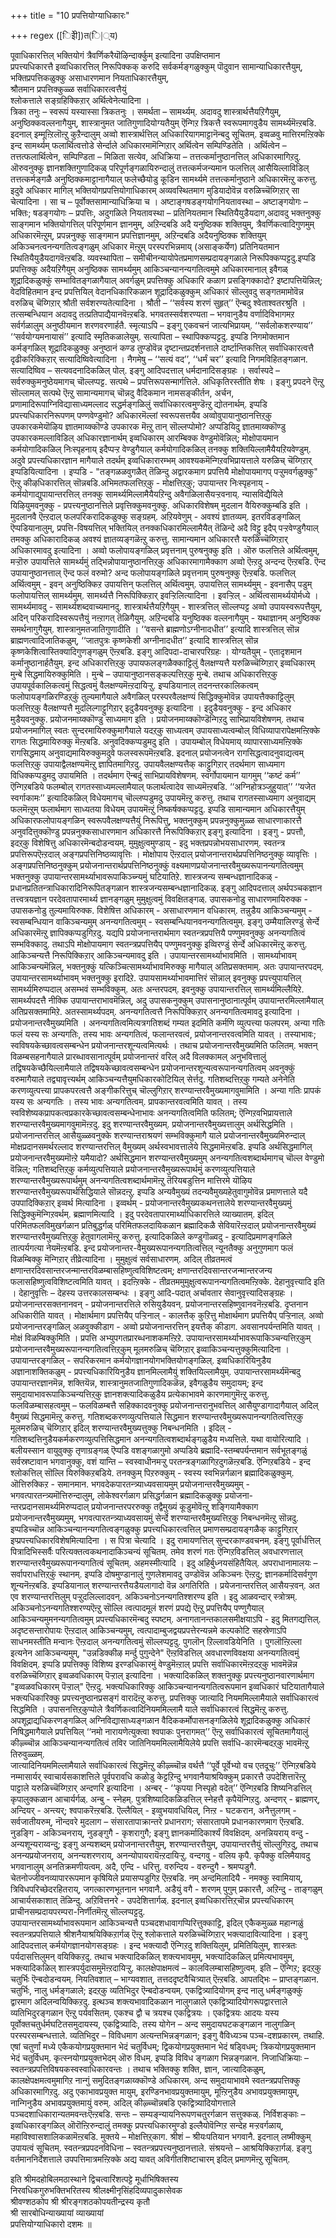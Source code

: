 +++
title = "10 प्रपत्तियोग्याधिकारः"

+++
regex ([िइेी])त(ि|्य)

पूवाधिकारत्तिल् भक्तियोगं त्रैवर्णिकरैयॊऴिन्दार्क्कुम् इत्यादिना उपक्षिप्तमान  
प्रपत्त्यधिकारत्तै इव्वधिकारत्तिल् निरूपिक्कक् करुदि सर्वकर्मङ्गळुक्कुम् पॊदुवान सामान्याधिकारत्तैयुम्,  
भक्तिप्रपत्तिकळुक्कु असाधारणमान नियताधिकारत्तैयुम्,  
श्रौतमान प्रपत्तिक्कुळ्ळ सर्वाधिकारत्वत्तैयुं  
श्लोकत्ताले सङ्ग्रहिक्किऱार् अर्थित्वेनेत्यादिना ।  
त्रिका तनुः – स्वरूपं यस्यास्सा त्रिकतनुः । समर्थता – सामर्थ्यम्. अदावदु शास्त्रार्थत्तैयऱिगैयुम्, अनुष्ठिक्कवल्लनागैयुम्, शास्त्रानुमत जातिगुणादियोग्यतैयुम् ऎन्गिऱ त्रिकत्तै स्वरूपमागवुडैय सामर्थ्यमॆऩ्ऱबडि. इदनाल् इम्मूऩ्ऱिलॊऩ्ऱु कुऱैन्दालुम् अव्वो शास्त्रार्थत्तिल् अधिकारियागमाट्टानॆन्बदु सूचितम्. इव्वळवु मात्तिरमऩ्ऱिक्के इन्द सामर्थ्यम् फलार्थित्वत्तोडे सेर्न्दाले अधिकारमामॆन्गिऱार् अर्थित्वेन सम्पिण्डितेति । अर्थित्वेन – तत्तत्फलार्थित्वेन, सम्पिण्डिता – मिळिता सत्येव, अधिक्रिया – तत्तत्कर्मानुष्ठानत्तिल् अधिकारमागिऱदु. ऒरुवनुक्कु ज्ञानशक्तिगुणादिकळ् परिपूर्णङ्गळायिरुन्दालुं तत्तत्कर्मजन्यमान फलत्तिल् आसैयिल्लाविडिल् तत्तत्कर्मङ्गळै अनुष्ठिक्कमाट्टानागैयाल् फलेच्छैयोडु कूडिन सामर्थ्यमे तत्तत्कर्मानुष्ठाने अधिकारमॆऩ्ऱु करुत्तु. इदुवे अधिकार मागिल् भक्तियोगप्रपत्तियोगाधिकारम् अव्यवस्थितमाग मुडियादोवॆन्न वरुळिच्चॆय्गिऱार् सा चेत्यादिना । सा च – पूर्वोक्तसामान्याधिक्रिया च । अष्टाङ्गषडङ्गयोगनियतावस्था – अष्टाङ्गयोगः – भक्तिः; षडङ्गयोगः – प्रपत्तिः, अदुगळिले नियतावस्था – प्रतिनियतमान स्थितियैयुडैयदाग,अदावदु भक्तनुक्कु साङ्गमान भक्तियोगत्तिल् परिपूर्णमान ज्ञानमुम्, अऱिन्दबडि अदै यनुष्ठिक्क शक्तियुम्, त्रैवर्णिकत्वादिगुणमुम् अधिकारमॆऩ्ऱुम्, प्रपन्ननुक्कु साङ्गमान प्रपत्तिज्ञानमुम्, अऱिन्दबडि अदैयनुष्ठिक्क शक्तियुम् अकिञ्चनत्वनन्यगतित्वङ्गळुम् अधिकार मॆऩ्ऱुम् परस्परभिन्नमाय् (असाङ्कर्येण) प्रतिनियतमान स्थितियैयुडैयदागवॆऩ्ऱबडि. व्यवस्थापिता – समीचीनन्यायोपेतप्रमाणसम्प्रदायङ्गळाले निरूपिक्कप्पट्टदु.इप्पडि प्रपत्तिक्कु अदैयऱिगैयुम् अनुष्ठिक्क सामर्थ्यमुम् आकिञ्चन्यानन्यगतित्वमुमे अधिकारमानाल् इवैगळ् शूद्रादिकळुक्कुं सम्भावितङ्गळागैयाल् अवर्गळुम् प्रपत्तिक्कु अधिकारि कळाग प्रसङ्गिक्कादो? इष्टापत्तियॆन्निल्; वेदविहितमान इन्द प्रपत्तियिल् वेदानधिकारिकळान शूद्रादिकळुक्कुम् अधिकारं सॊल्लुवदु सङ्गतमामोवॆन्न वरुळिच् चॆय्गिऱार् श्रौती सर्वशरण्यतेत्यादिना । श्रौती – ‘‘सर्वस्य शरणं सुहृत्’’ ऎन्बदु श्वेताश्वतरश्रुति । तत्सम्बन्धियान अदावदु तत्प्रतिपाद्यैयानवॆऩ्ऱबडि. भगवतस्सर्वशरण्यता – भगवानुडैय वर्णादिविभागमऱ सर्वर्गळालुम् अनुष्ठीयमान शरणवरणार्हतै. स्मृत्याऽपि – इङ्गु एकवचनं जात्यभिप्रायम्. ‘‘सर्वलोकशरण्याय’’ ‘‘सर्वयोग्यमनायासं’’ इत्यादि स्मृतिकळालेयुम्. सत्यापिता – स्थापिक्कप्पट्टदु. इप्पडि निगमोक्तमान कर्मङ्गळिल् शूद्रादिकळुक्कु अनुष्ठानं कण्ड तुण्डोवॆन्न दृष्टान्तप्रदर्शनत्ताले दार्ष्टान्तिकत्तिल् सर्वाधिकारत्वत्तै दृढीकरिक्किऱार् सत्यादिष्विवेत्यादिना । नैगमेषु – ‘‘सत्यं वद’’, ‘‘धर्मं चर’’ इत्यादि निगमविहितङ्गळान. सत्यादिष्विव – सत्यवदनादिकळिल् पोल्. इङ्गु आदिपदत्ताल् धर्मदानादिसङ्ग्रहः । सर्वास्पदे – सर्वरुक्कुमनुष्ठेयमागच् चॊल्लप्पट्ट. सत्पथे – प्रपत्तिरूपसन्मार्गत्तिले. अधिकृतिरस्तीति शेषः । इङ्गु प्रपदने ऎऩ्ऱु सॊल्लामल् सत्पथे ऎऩ्ऱु सामान्यमागच् चॊन्नदु वैदिकमान नामसङ्कीर्तन, अर्चन, प्रणामादिरूपाग्निविद्यासाध्यमल्लाद सद्धर्मङ्गळिलुं सर्वाधिकारत्वमुण्डॆऩ्ऱु द्योतनार्थम्. इप्पडि प्रपत्त्यधिकारनिरूपणम् पण्णवेण्डुमो? अधिकारमॆल्लां स्वरूपसत्तयैव अव्वोवुपायानुष्ठानत्तिऱ्‌कु उपकारकमेयॊऴिय ज्ञातमाय्क्कॊण्डे उपकारक मॆऩ्ऱु तान् सॊल्लप्पोमो? अप्पडियिदु ज्ञातमाय्क्कॊण्डु उपकारकमल्लाविडिल् अधिकारज्ञानार्थम् इव्वधिकारम् आरम्बिक्क वेण्डुमोवॆन्निल्; मोक्षोपायमान कर्मयोगादिकळिल् निःस्पृहनाय् इदैप्पऱ्ऱ वेण्डुगैयाल् कर्मयोगादिकळिल् तनक्कु शक्तियिल्लामैयैयऱियवेण्डुम्. अदुवे प्रपत्त्यधिकारज्ञान मागैयाले तदर्थम् इव्वधिकारारम्भम् आवश्यकमॆन्गिऱवभिप्रायत्ताले यरुळिच् चॆय्गिऱार् इप्पडियित्यादिना । इप्पडि - "तङ्गळळवुगळैत् तॆळिन्दु अद्वारकमाग प्रपत्तियै मोक्षोपायमागप् पऱ्ऱुमवर्गळुक्कु" ऎऩ्ऱु कीऴधिकारत्तिल् सॊन्नबडि.अभिमतफलत्तिऱ्‌कु - मोक्षत्तिऱ्‌कु; उपायान्तर निःस्पृहनाय् - कर्मयोगाद्युपायान्तरत्तिल् तनक्कु सामर्थ्यमिल्लामैयैयऱिन्दु अवैगळिलासैयऱ्ऱवनाय्. न्यासविद्यैयिले यिऴियुमवनुक्कु - प्रपत्त्यनुष्ठानत्तिले प्रवृत्तिक्कुमवनुक्कु. अधिकारविशेषम् मुदलान वैयिरुक्कुम्बडि इति । मुदलानवै ऎऩ्ऱदाल् फलपरिकरादिकळुक्कु सङ्ग्रहम्. अऱियवेणुम् - अवश्यं ज्ञातव्यम्. इतरविडङ्गळिल् ऎप्पडियानालुम्, प्रपत्ति-विषयत्तिल् भक्तियिल् तनक्कधिकारमिल्लामैयैत् तॆळिन्दे अदै विट्टु इदैप् पऱ्ऱवेण्डुगैयाल् तमक्कु अधिकारादिकळ् अवश्यं ज्ञातव्यङ्गळॆऩ्ऱु करुत्तु. सामान्यमान अधिकारत्तै यरुळिच्चॆय्गिऱार् अधिकारमावदु इत्यादिना । अव्वो फलोपायङ्गळिल् प्रवृत्तनाम् पुरुषनुक्कु इति । ऒरु फलत्तिले अर्थित्वमुम्, मऱ्ऱॊरु उपायत्तिले सामर्थ्यमुं तद्भिन्नोपायानुष्ठानत्तिऱ्‌कु अधिकारमागामैक्काग अव्वो ऎऩ्ऱदु अन्दन्द ऎऩ्ऱबडि. ऎन्द उपायानुष्ठानत्ताल् ऎन्द फलं वरुमो? अन्द फलोपायङ्गळिले प्रवृत्तनाम् पुरुषनुक्कु ऎऩ्ऱबडि. फलत्तिल् अर्थित्वमुम् - इवन् अनुष्ठिक्किऱ उपायत्तिन् फलत्तिल् अर्थित्वमुम्. उपायत्तिल् सामर्थ्यमुम् - इवनासैप् पडुम् फलोपायत्तिल् सामर्थ्यमुम्. सामर्थ्यत्तै निरूपिक्किऱार् इवऱ्ऱिलित्यादिना । इवऱ्ऱिल् - अर्थित्वसामर्थ्ययोर्मध्ये । सामर्थ्यमावदु - सामर्थ्यशब्दवाच्यमानदु. शास्त्रार्थत्तैयऱिगैयुम् - शास्त्रत्तिल् सॊल्लप्पट्ट अव्वो उपायस्वरूपत्तैयुम्, अदिन् परिकरादिस्वरूपत्तैयुं नऩ्ऱागत् तॆळिगैयुम्. अऱिन्दबडि यनुष्ठिक्क वल्लनागैयुम् - यथाज्ञानम् अनुष्ठिक्क समर्थनागुगैयुम्. शास्त्रानुमतजातिगुणादीति । ‘‘वसन्ते ब्राह्मणोऽग्नीनादधीत’’ इत्यादि शास्त्रत्तिल् सॊन्न ब्राह्मणत्वादिजातिकळुम्, ‘‘जातपुत्रः कृष्णकेशी अग्नीनादधीत’’ इत्यादि शास्त्रत्तिल् सॊन्न कृष्णकेशित्वास्तिक्यादिगुणङ्गळुम् ऎऩ्ऱबडि. इङ्गु आदिपदा-दाचारपरिग्रहः । योग्यतैयुम् - एतादृशमान कर्मानुष्ठानार्हतैयुम्. इन्द अधिकारत्तिऱ्‌कु उपायफलङ्गळैक्काट्टिलुं वैलक्षण्यत्तै यरुळिच्चॆय्गिऱार् इव्वधिकारम् मुन्बे सिद्धमायिरुक्कुमिति । मुन्बे – उपायानुष्ठानसङ्कल्पत्तिऱ्‌कु मुन्बे. तथाच अधिकारत्तिऱ्‌कु उपायपूर्वकालिकत्वमुं सिद्धत्वमुं वैलक्षण्यमॆऩ्ऱदायिऱ्ऱु. इप्पडियानाल् तदनन्तरकालिकत्वम् फलोपायङ्गळिरण्डिऱ्‌कुं तुल्यमागैयाले अवैगळिल् परस्परवैलक्षण्यं सिद्धिक्कुमोवॆन्न उपायत्तैक्काट्टिलुम् फलत्तिऱ्‌कु वैलक्षण्यत्तै मुदलिल्गाट्टुगिऱार् इदुडैयवनुक्कु इत्यादिना । इदुडैयवनुक्कु - इन्द अधिकार मुडैयवनुक्कु. प्रयोजनमाय्क्कॊण्डु साध्यमाग इति । प्रयोजनमाय्क्कॊण्डॆन्गिऱदु साभिप्रायविशेषणम्. तथाच प्रयोजनमागिल् स्वतः सुन्दरमायिरुक्कुमागैयाले यदऱ्‌कु साध्यत्वम् उपायसाध्यत्वम्बोल् विधिव्यापारापेक्षमऩ्ऱिक्के रागतः सिद्धमायिरुक्कु मॆऩ्ऱबडि. अनुवदिक्कप्पडुमदु इति । उपायम्बोल् विधेयमाय् व्यापारसाध्यमऩ्ऱिक्के रागसिद्धमाय् अनुवाद्यमायिरुक्कुमदुवे फलस्वरूपमॆऩ्ऱबडि. इदनाल् प्रयोजनत्वेन रागसिद्धत्वादनुवाद्यत्वम् फलत्तिऱ्‌कु उपायाद्वैलक्षण्यमॆऩ्ऱु ज्ञापितमागिऱदु. उपायवैलक्षण्यत्तैक् काट्टुगिऱार् तदर्थमाग साध्यमाग विधिक्कप्पडुमदु उपायमिति । तदर्थमाग ऎन्बदुं साभिप्रायविशेषणम्. स्वर्गोपायमान यागमुम् ‘‘कष्टं कर्म’’ ऎन्गिऱबडिये फलम्बोल् रागतस्साध्यमल्लामैयाल् फलार्थत्वादेव साध्यमॆऩ्ऱबडि. ‘‘अग्निहोत्रञ्जुहुयात्’’ ‘‘यजेत स्वर्गाकामः’’ इत्यादिकळिल् विधेयमागच् चॊल्लप्पडुमदु उपायमॆऩ्ऱु करुत्तु. तथाच रागतस्साध्यमाग अनुवाद्यम् फलमॆऩ्ऱुम् फलार्थमाग साध्यतया विधेयम् उपायमॆऩ्ऱुं निष्कर्षक्कप्पट्टदु. इप्पडि सामान्यमान अधिकारत्तैयुम् अधिकारफलोपायङ्गळिन् स्वरूपवैलक्षण्यत्तैयुं निरूपित्तु, भक्तनुक्कुम् प्रपन्ननुक्कुमुळ्ळ साधारणाकारत्तै अनुवदित्तुक्कॊण्डु प्रपन्ननुक्कसाधारणमान अधिकारत्तै निरूपिक्किऱार् इङ्गु इत्यादिना । इङ्गु - प्रपत्तौ, इदऱ्‌कु विशेषित्तु अधिकारमॆन्बदोडन्वयम्. मुमुक्षुत्वमुण्डाय् - इदु भक्तप्रपन्नोभयसाधारणम्. स्वतन्त्र प्रपत्तिरूपऎऩ्ऱदाल् अङ्गप्रपत्तिनिष्ठव्यावृत्तिः । मोक्षोपाय ऎऩ्ऱदाल् प्रयोजनान्तरार्थप्रपत्तिनिष्ठनुक्कु व्यावृत्तिः । अङ्गप्रपत्तिनिष्ठनुक्कुम् प्रयोजनान्तरार्थप्रपत्तिनिष्ठनुक्कुं वक्ष्यमाणप्रयोजनान्तरवैमुख्यरूपानन्यगतित्वमुम् भक्तनुक्कु उपायान्तरसामर्थ्याभावरूपाकिञ्च्न्यमुं घटियातिऱे. शास्त्रजन्य सम्बन्धज्ञानादिकळ् - प्रधानप्रतितन्त्राधिकारादिनिरूपितङ्गळान शास्त्रजन्यसम्बन्धज्ञानादिकळ्. इङ्गु आदिपदत्ताल् अर्थपञ्चकज्ञान तत्त्वत्रयज्ञान परदेवतापारमार्थ्य ज्ञानङ्गळुम् मुमुक्षुत्वमुं विवक्षितङ्गळ्. उपासकनोडु साधारणमायिरुक्क - उपासकनोडु तुल्यमायिरुक्क. विशेषित्त अधिकारम् - असाधारणमान वधिकारम्. तन्नुडैय आकिञ्चन्यमुम् - स्वसम्बन्धियान वाकिञ्चन्यमुम् अनन्यगतित्वमुम् - स्वसम्बन्धियानवनन्यगतित्वमुम्. इङ्गु उम्मैयालिरण्डुं सेर्न्दे अधिकारमॆऩ्ऱु ज्ञापिक्कप्पडुगिऱदु. यद्यपि प्रयोजनान्तरार्थमाग स्वतन्त्रप्रपत्तियै पण्णुमवनुक्कु अनन्यगतित्वं सम्भविक्कादु. तथाऽपि मोक्षोपायमाग स्वतन्त्रप्रपत्तियैप् पण्णुमवनुक्कु इव्विरण्डुं सेर्न्दे अधिकारमॆऩ्ऱु करुत्तु. आकिञ्चन्यत्तै निरूपिक्किऱार् आकिञ्चन्यमावदु इति । उपायान्तरसामर्थ्याभावमिति । सामर्थ्याभावम् आकिञ्चन्यमॆन्निल्, भक्तनुक्कुं यत्किञ्चित्सामर्थ्याभावमिरुक्कु मागैयाल् अतिप्रसक्तमाम्. अतः उपायान्तरपदम्. उपायान्तरसामर्थ्याभावम् भक्तनुक्कु इरादिऱे. उपायसामर्थ्याभावमात्तिरं सॊन्नाल् इवनुक्कु प्रपत्त्युपायत्तिल् सामर्थ्यमिरुप्पदाल् असम्भवं सम्भविक्कुम्. अतः अन्तरपदम्. इवनुक्कु उपायान्तरत्तिल् सामर्थ्यमिल्लैयिऱे. सामर्थ्यपदत्तै नीक्कि उपायान्तराभावमॆन्निल्, अदु उपासकनुक्कुम् उपासनानुष्ठानात्पूर्वम् उपायान्तरमिल्लामैयाल् अतिप्रसक्तमामिऱे. अतस्सामर्थ्यपदम्. अनन्यगतित्वत्तै निरूपिक्किऱार् अनन्यगतित्वमावदु इत्यादिना । प्रयोजनान्तरवैमुख्यमिति । अनन्यगतित्वमित्यत्रगतिशब्दं गम्यत इदमिति कर्मणि व्युत्पत्त्या फलपरम्. अन्या गतिः फलं यस्य सः अन्यगतिः, तस्य भावः अन्यगतित्वं, फलान्तरवत्वं, प्रयोजनान्तरवत्वमिति यावत् । तस्याभावः; स्वविषयकेच्छावत्वसम्बन्धेन प्रयोजनान्तरशून्यत्वमित्यर्थः । तथाच प्रयोजनान्तरवैमुख्यमिति फलितम्. भक्तन् विळम्बसहनागैयाले प्रारब्धावसानात्पूर्वम् प्रयोजनान्तरं वरिल् अदै विलक्कामल् अनुभवित्तालुं तद्विषयकेच्छैयिल्लामैयाले तद्विषयकेच्छावत्वसम्बन्धेन प्रयोजनान्तरशून्यत्वरूपानन्यगतित्वम् अवनुक्कुं वरुमागैयाले तद्व्यावृत्त्यर्थम् आकिञ्चन्यत्तैयुमधिकारकोटियिल् सेर्त्तदु. गतिशब्दत्तिऱ्‌कु गम्यते अनेनेति करणव्युत्पत्त्या प्रापकपरत्वत्तै अङ्गीकरित्तुच् चॊल्लुगिऱार् शरण्यान्तरवैमुख्यमागवुमामिति । अन्या गतिः प्रापकं यस्य सः अन्यगतिः । तस्य भावः अन्यगतित्वम्. प्रापकान्तरवत्वमिति यावत् । तस्य स्वविशेष्यकप्रापकत्वप्रकारकेच्छावत्वसम्बन्धेनाभावः अनन्यगतित्वमिति फलितम्; ऎन्गिऱवभिप्रायत्ताले शरण्यान्तरवैमुख्यमागवुमामॆऩ्ऱदु. इदु शरण्यान्तरवैमुख्यम्. प्रयोजनान्तरवैमुख्यत्तालुम् अर्थसिद्धमिति । प्रयोजनान्तरत्तिल् आसैयुळ्ळवनुक्के शरण्यान्तराश्रयणं सम्भविक्कुमागै याले प्रयोजनान्तरवैमुख्यमिरुन्दाल् मोक्षप्रदानसमर्थरल्लाद शरण्यान्तरत्तिल् वैमुख्यम् अर्थस्वभावत्तालेये सिद्धमामॆऩ्ऱबडि. इप्पडि अर्थसिद्धमागिल् प्रयोजनान्तरवैमुख्यमॊऩ्ऱे यमैयादो? अर्थसिद्धमान शरण्यान्तरवैमुख्यमुम् अनन्यगतित्वशब्दार्थमागच् चॊल्ल वेण्डुमो वॆन्निल्; गतिशब्दत्तिऱ्‌कु कर्मव्युत्पत्तियाले प्रयोजनान्तरवैमुख्यरूपार्थमुं करणव्युत्पत्तियाले शरण्यान्तरवैमुख्यरूपार्थमुम् अनन्यगतित्वशब्दार्थमामॆऩ्ऱु तॆरियबडुत्तिन मात्तिरमे यॊऴिय शरण्यान्तरवैमुख्यरूपार्थसिद्धियाले सॊन्नदऩ्ऱु. इप्पडि अन्यवैमुख्यं तदन्यवैमुख्यहेतुवागुमोवॆन्न प्रमाणत्ताले यदै उपपादिक्किऱार् इव्वर्थ मित्यादिना । इव्वर्थम् - प्रयोजनान्तरवैमुख्यकथनत्तालेये शरण्यान्तरवैमुख्यमुं सिद्धिक्कुमॆन्गिऱवर्थम्. ब्रह्माणमित्यादि । इदु परदेवतापारमार्थ्याधिकारत्तिले व्याख्यातम्. इदिल् परिमितफलविमुखर्गळान प्रतिबुद्धर्गळ् परिमितफलदायिकळान ब्रह्मादिकळै सेवियारॆऩ्ऱदाल् प्रयोजनान्तरवैमुख्यं शरण्यान्तरवैमुख्यत्तिऱ्‌कु हेतुवागलामॆऩ्ऱु करुत्तु. इत्यादिकळिले कण्डुगॊळ्वदु - इत्यादिप्रमाणङ्गळिले तात्पर्यगत्या नेयमॆऩ्ऱबडि. इन्द प्रयोजनान्तर-वैमुख्यरूपानन्यगतित्वत्तिल् न्यूनतैक्कु अनुगुणमाग फलं विळम्बिक्कु मॆन्गिऱार् तीव्रेत्यादिना । मुमुक्षुत्वं सर्वसाधारणम्. अदिल् तीव्रतमत्वं क्षणान्तरदिवसान्तरजन्मान्तरविळम्बासहिष्णुत्वविशिष्टत्वम्; क्षणान्तरदिवसान्तरजन्मान्तरजन्य फलासहिष्णुत्वविशिष्टत्वमिति यावत् । इदऩ्ऱिक्के - तीव्रतममुमुक्षुत्वरूपानन्यगतित्वमऩ्ऱिक्के. देहानुवृत्त्यादि इति । देहानुवृत्तिः – देहस्य उत्तरकालसम्बन्धः । इङ्गु आदि-पदात् अर्चावतार सेवानुवृत्त्यादिसङ्ग्रहः । प्रयोजनान्तरसक्तनानवन् - प्रयोजनान्तरत्तिले रुसियुडैयवन्. प्रयोजनान्तरसहिष्णुवानवनॆऩ्ऱबडि. दृप्तनान अधिकारीति यावत् । मोक्षार्थमाग प्रपत्तियैप् पऱ्ऱिनाल् - कालत्तैक् कुऱित्तु मोक्षार्थमाग प्रपत्तियैप् पऱ्ऱिनाल्. अव्वो प्रयोजनान्तरङ्गळिल् अळवुक्कीडाग - अव्वो प्रयोजनान्तरत्तिन् इयत्तैक् कीडाग. अवसानपर्यन्तमिति यावत् । मोक्षं विळम्बिक्कुमिति । प्रपत्ति अभ्युपगतप्रारब्धनाशकमऩ्ऱिऱे. उपायान्तरसामर्थ्याभावरूपाकिञ्चन्यत्तिऱ्‌कुम् प्रयोजनान्तरवैमुख्यरूपानन्यगतित्वत्तिऱ्‌कुम् मूलमरुळिच् चॆय्गिऱार् इव्वाकिञ्चन्यत्तुक्कुमित्यादिना । उपायान्तरङ्गळिल् - सपरिकरमान कर्मयोगज्ञानयोगभक्तियोगङ्गळिल्. इव्वधिकारियिनुडैय अज्ञानाशक्तिकळुम् - प्रपत्त्यधिकारियिनुडैय ज्ञानमिल्लामैयुं शक्तियिल्लामैयुम्. उपायान्तरसामर्थ्यमॆन्बदु उपायान्तरज्ञानमॆन्न, शक्तियॆन्न, शास्त्रानुमतजातिगुणादिकळॆन्न, इवैगळुडैय समुदायम्; इन्द समुदायाभावरूपाकिञ्चन्यत्तिऱ्‌कु ज्ञानशक्त्यादिकळुडैय प्रत्येकाभावमे कारणमागुमॆऩ्ऱु करुत्तु. फलविळम्बासहत्वमुम् – फलविळम्बत्तै सहिक्कादवनुक्कु प्रयोजनान्तरानुभवत्तिल् आसैयुण्डागादागैयाल् अदिल् वैमुख्यं सिद्धमामॆऩ्ऱु करुत्तु. गतिशब्दकरणव्युत्पत्तियाले सिद्धमान शरण्यान्तरवैमुख्यरूपानन्यगतित्वत्तिऱ्‌कु मूलमरुळिच् चॆय्गिऱार् इदिल् शरण्यान्तरवैमुख्यत्तुक्कु निबन्धनमिति । इदिल् - गतिशब्दत्तिनुडैयकर्मकरणव्युत्पत्तिसिद्धमान अनन्यगतित्वशब्दार्थङ्गळुडैय मध्यत्तिले. यथा वायोरित्यादि । बलीयस्सान वायुवुक्कु तृणाग्रङ्गळ् ऎप्पडि वशङ्गळागुमो अप्पडिये ब्रह्मादि-स्तम्बपर्यन्तमान सर्वभूतङ्गळुं सर्वस्रष्टावान भगवानुक्कु, वशं यान्ति – स्वस्वाधीनमऱ्ऱु परतन्त्रङ्गळागिऱदुगळॆऩ्ऱबडि. ऎन्गिऱबडिये - इन्द श्लोकत्तिल् सॊल्लि यिरुक्किऱबडिये. तनक्कुम् पिऱरुक्कुम् - स्वस्य स्वभिन्नर्गळान ब्रह्मादिकळुक्कुम्. ऒत्तिरुक्किऱ - समानमान. भगवदेकपारतन्त्र्याध्यवसायमुम् प्रयोजनान्तरवैमुख्यमुम् - भगवत्पारतन्त्र्यमॊत्तिरुन्दालुम्, लोकेश्वरर्गळाग प्रसिद्धर्गळान ब्रह्मादिकळुक्कु प्रयोजना-न्तरप्रदानसामर्थ्यमिरुप्पदाल् प्रयोजनान्तरपररुक्कु तद्वैमुख्यं कूडुमोवॆऩ्ऱु शङ्गियामैक्काग प्रयोजनान्तरवैमुख्यमुम्, भगवत्पारतन्त्र्याध्यवसायमुं सेर्न्दे शरण्यान्तरवैमुख्यत्तिऱ्‌कु निबन्धनमॆऩ्ऱु सॊन्नदु.  
इप्पडिच्चॊन्न आकिञ्चन्यानन्यगतित्वङ्गळुक्कु प्रपत्त्यधिकारत्वत्तिल् प्रमाणसम्प्रदायङ्गळैक् काट्टुगिऱार् इप्प्रपत्त्यधिकारविशेषमित्यादिना । स पित्रा चेत्यादि । इदु रामायणत्तिल् सुन्दरकाण्डवचनम्. इङ्गु पूर्वार्धत्तिल् पित्रादिभिस्सर्वैः परित्यक्तत्वकथनादाकिञ्चन्यं सूचितम्. तमेव शरणं गतः ऎन्गिऱविडत्तिल् अवधारणत्ताल् शरण्यान्तरवैमुख्यरूपानन्यगतित्वं सूचितम्. अहमस्मीत्यादि । इदु अहिर्बुध्नयसंहितैयिल्. अपराधानामालयः – सर्वापराधत्तिऱ्‌कुं स्थानम्. इप्पडि दोषमुण्डानालुं गुणलेशमावदु उण्डोवॆन्न अकिञ्चनः ऎऩ्ऱदु; ज्ञानकर्मादिसर्वगुण शून्यनॆऩ्ऱबडि. इप्पडियानाल् शरण्यान्तरत्तैयडैयलागादो वॆन्न अगतिरिति । प्रयेजनान्तरत्तिल् आसैयऱ्ऱवन्. अत एव शरण्यान्तरत्तिलुम् पऱ्ऱुदलिल्लादवन्. अकिञ्चनोऽनन्यगतिश्शरण्य इति । इदु आळवन्दार् स्त्रोत्रम्. अकिञ्चनोऽनन्यगतिश्शरण्यऎऩ्ऱु सॊल्लि त्वत्पादमूलं शरणं प्रपद्ये ऎऩ्ऱु प्रपत्तियैप् पण्णुगैयाल् आकिञ्चन्यमुमनन्यगतित्वमुम् प्रपत्त्यधिकारमॆन्बदु स्पष्टम्. अनागतानन्तकालसमीक्षयाऽपि - इदु मितगद्यत्तिल्. अदृष्टसन्तारोपायः ऎऩ्ऱदाल् आकिञ्चन्यमुम्, त्वत्पादाम्बुजद्वयप्रपत्तेरन्यन्नमे कल्पकोटि सहस्रेणाऽपि साधनमस्तीति मन्वानः ऎऩ्ऱदाल् अनन्यगतित्वमुं सॊल्लप्पट्टदु. पुगलॊन् ऱिल्लावडियेनिति । पुगलॊऩ्ऱिल्ला इत्यनेन आकिञ्चन्यमुम्, "उन्नडिक्कीऴ मर्न्दु पुगुन्देने" ऎऩ्ऱविडत्तिल् अवधारणविवक्षया अनन्यगतित्वमुं विवक्षिदम्. इप्पडि प्रपत्तिक्कु विशिष्य इरण्डधिकारमुं वेण्डुमॆऩ्ऱाल् प्रपत्ति सर्वाधिकारमॆऩ्ऱदऱ्‌कु भावमॆन्नॆन्न वरुळिच्चॆय्गिऱार् इव्वळवधिकारम् पॆऱ्ऱाल् इत्यादिना । भक्त्यादिकळिल् शक्तनुक्कु प्रपत्त्यनुष्ठानवारणार्थमाग "इव्वळवधिकारम् पॆऱ्ऱाल्" ऎऩ्ऱदु. भक्त्यधिकारिक्कु आकिञ्चन्यानन्यगतित्वरूपमान इव्वधिकारं घटियातागैयाले भक्त्यधिकारिक्कु प्रपत्त्यनुष्ठानप्रसङ्गं वारादॆऩ्ऱु करुत्तु. प्रपत्तिक्कु जात्यादि नियममिल्लामैयाले सर्वाधिकारत्वं सिद्धमिति । उपासनत्तिऱ्‌कुप्पोले त्रैवर्णिकत्वादिनियममिल्लामै याले सर्वाधिकारत्वं सिद्धमॆऩ्ऱु करुत्तु. अपशूद्राद्यधिकरणङ्गळिल् अग्निविद्यासाध्यङ्गळान वैदिककर्मोपासनङ्गळिलेये शूद्रादिकळुक्कु अधिकारं निषिद्धमागैयाले प्रपत्तियिल् ‘‘नमो नारायणेत्युक्त्वा श्वपाकः पुनरागमत्’’ ऎऩ्ऱु सर्वाधिकारत्वं सूचितमागैयालुं कीऴ्च्चॊन्न आकिञ्चन्यानन्यगतित्वं तविर जातिनियममिल्लामैयिलेये प्रपत्ति सर्वाधि-कारमॆन्बदऱ्‌कु भावमॆऩ्ऱु तिरुवुळ्ळम्.  
जात्यादिनियममिल्लामैयाले सर्वाधिकारत्वं सिद्धमॆऩ्ऱु कीऴ्च्चॊन्न वर्थत्तै ‘‘पूर्वे पूर्वेभ्यो वच एतदूचुः’’ ऎन्गिऱबडिये नम्मासार्यर् स्वाचार्यसकाशत्तिले पूर्वपरावधि कळोडु केट्टऱिन्दु भगवानैयाश्रयिक्कुम् प्रकारत्तै उपदेशित्तारॆऩ्ऱु पाट्टाले यरुळिच्चॆय्गिऱार् अन्दणरि इत्यादिना । अन्बर् - ‘‘कृपया निस्पृहो वदेत्’’ ऎन्गिऱबडि शिष्यनिडत्तिल् कृपालुक्कळान आचार्यर्गळ्. अन्बु - स्नेहम्. पुत्रशिष्यादिकळिडत्तिल् स्नेहत्तै कृपैयॆन्गिऱदु. अन्दणर् - ब्राह्मणर्, अन्दियर् - अन्त्यर्; श्वपाकरॆऩ्ऱबडि. ऎल्लैयिल् - इव्वुभयावधियिल्, निऩ्ऱ - घटकरान, अनैत्तुलगम् - सर्वजातीयरुम्, नॊन्दवरे मुदलाग – संसारतापाक्रान्तरे प्रधानराग; संसारतापमे प्रधानकारणमाग ऎऩ्ऱबडि. नुडङ्गि - अकिञ्चनराय्, नुडङ्गुगै - कृशरागुगै; इङ्गु ज्ञानकर्मादिकार्श्यं विवक्षिदम्. अनन्नियराय् वन्दु - अन्यशून्यराय्वन्दु; इङ्गु अन्यशब्दम् प्रयोजनान्तरत्तैयुम्, शरण्यान्तरत्तैयुम्, उपायान्तरत्तैयुं सॊल्लुगिऱदु, तथाच अनन्यप्रयोजनराय्, अनन्यशरणराय्, अनन्योपायरायॆऩ्ऱदायिऱ्ऱु. वन्दगवु - वलिय कृपै. कृपैक्कु वलिमैयावदु भगवानालुम् अनतिक्रमणीयत्वम्. अदै, एन्दि - धरित्तु. वरुन्दिय - वरुन्दुगै - श्रमप्पडुगै. चेतनोज्जीवनव्यापाररूपमान कृषियिले प्रयासप्पडुगिऱ ऎऩ्ऱबडि. नम् अन्दमिलादियै - नमक्कु स्वामियाय्, त्रिविधपरिच्छेदरहितराय्, जगत्कारणभूतनान भगवानै. अडैयुं वगै - शरणम् पुगुम् प्रकारत्तै, अऱिन्दु - ताङ्गळुम् आचार्यसकाशात् तॆळिन्दु. अऱिवित्तनरे - उपदेशित्तार्गळ्. इदनाल् इव्वधिकारत्तिऱ्‌चॊन्न प्रपत्त्यधिकारम् प्राचीनसम्प्रदायपरम्परा-निर्णीतमॆऩ्ऱु सॊल्लप्पट्टदु.  
उपायान्तरसामर्थ्याभावरूपमान आकिञ्चन्यत्तै पञ्चदशधावागप्पिरित्तुक्काट्टि, इदिल् एकैकमुळ्ळ महान्गळुं स्वतन्त्रप्रपत्तियाले श्रीशनैयाश्रयिक्किऱार्गळ् ऎऩ्ऱु श्लोकत्ताले यरुळिच्चॆय्गिऱार् भक्त्यादावित्यादिना । इङ्गु आदिपदत्ताल् कर्मयोगज्ञानयोगसङ्ग्रहः । इन्द भक्त्यादौ ऎन्गिऱदु शक्तियिलुम्, प्रमितियिलुम्, शास्त्रतः पर्यदासत्तिलुमन् वयिक्किऱदु. तथाच भक्त्यादिकळिल् शक्त्यभावमुम्, भक्त्यादिकळिल् प्रमित्यभावमुम्, भक्त्यादिकळिल् शास्त्रपर्युदासमुमॆऩ्ऱदायिऱ्ऱु. कालक्षेपाक्षमत्वं – कालविलम्बासहिष्णुत्वम्. इति – ऎन्गिऱ; इदऱ्‌कु चतुर्भिः ऎन्बदोडन्वयम्. नियतिवशात् – भाग्यवशात्, तत्तददृष्टवैचित्र्यात् ऎऩ्ऱबडि. आपतद्भिः – प्राप्तङ्गळान. चतुर्भिः, नालु धर्मङ्गळाले; इदऱ्‌कु व्यतिभिदुर ऎन्बदोडन्वयम्. एकद्वित्र्यादियोगम् इन्द नालु धर्मङ्गळुक्कुं द्वारमाग अदिलन्वयिक्किऱदु. इत्थञ्च शक्त्यभावादिकळान नालुगळाले एकद्वित्र्यादियोगरूपद्वारत्ताले व्यतिभिदुरङ्गळान ऎऩ्ऱु पर्यवसितम्. एकश्च द्वौ च त्रयश्च एकद्वित्रयः । एकद्वित्रयः आदयः यस्य पूर्वोक्तचतुर्धर्मघटितसमुदायस्य, एकद्वित्र्यादिः, तस्य योगेन – अन्द समुदायघटकङ्गळान नालुगळिन् परस्परसम्बन्धत्ताले. व्यतिभिदुर – विविधमाग अत्यन्तभिन्नङ्गळान; इङ्गु वैविध्यञ्च पञ्च-दशप्रकारम्. तथाहि. एषां चतुर्णां मध्ये एकैकयोगप्रयुक्तमान भेदं चतुर्विधम्; द्विकयोगप्रयुक्तमान भेदं षड्विधम्; त्रिकयोगप्रयुक्तमान भेदं चतुर्विधम्. कृत्स्नयोगप्रयुक्तभेदम् ऒरु विधम्. इप्पडि विविध ङ्गळाग भिन्नङ्गळान. निजाधिक्रियाः – स्वतन्त्रप्रपत्तिविषयकस्वस्वाधिकारवन्तः । तथाच भक्तिक्कु शक्ति, ज्ञान, जात्यादिकळुम्, कालक्षेपक्षमत्वमुमागिऱ नान्गुं समुदितङ्गळाय्क्कॊण्डे अधिकारम्. अन्द समुदायाभावमे स्वतन्त्रप्रपत्तिक्कु अधिकारमागिऱदु. अदु एकाभावप्रयुक्त मायुम्, इरण्डिनभावप्रयुक्तमायुम्, मूऩ्ऱिनुडैय अभावप्रयुक्तमायुम्, नान्गिनुडैय अभावप्रयुक्तमायुं वरुम्. अदिल् कीऴ्च्चॊन्नबडि एकद्वित्र्यादियोगत्ताले पञ्चदशाधिकारान्यतमवन्तःऎऩ्ऱबडि. सन्तः – सम्यङ्न्यायनिरूपणचतुरर्गळान सत्तुक्कळ्. निर्विशङ्काः – इव्वधिकारङ्गळिल् ऒरॊऩ्ऱिरुन्दालुं तमक्कु प्रपत्त्यधिकारमुण्डो इल्लैयोवॆन्गिऱ सन्देह मऱ्ऱवर्गळाय्, महाविश्वासशालिकळामॆऩ्ऱबडि. मुक्तये – मोक्षत्तिऱ्‌काग. श्रीशं – श्रीयःपतियान भगवानै. इदनाल् लष्मीक्कुम् उपायत्वं सूचितम्. स्वतन्त्रप्रपदनविधिना – स्वतन्त्रप्रपत्त्यनुष्ठानत्ताले. संश्रयन्ते – आश्रयिक्किऱार्गळ्. इङ्गु वर्तमाननिर्देशत्ताले उपपत्तिमात्रमऩ्ऱिक्के अद्य यावत् अविगीतशिष्टाचारम् इदिल् प्रमाणमॆऩ्ऱु सूचितम्.   
    
इति श्रीमदहोबिलमठास्थाने द्विचत्वारिंशत्पट्टे मूर्धाभिषिक्तस्य  
निरवधिकगुरुभक्तिभरितस्य श्रीलक्ष्मीनृसिंहदिव्यपादुकासेवक  
श्रीवण्शठकोप श्री श्रीरङ्गशठकोपयतीन्द्रस्य कृतौ  
श्री सारबोधिन्याख्यायां व्याख्यायां   
प्रपत्तियोग्याधिकारो दशमः ॥